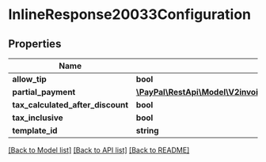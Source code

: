 # InlineResponse20033Configuration

## Properties
Name | Type | Description | Notes
------------ | ------------- | ------------- | -------------
**allow_tip** | **bool** |  | [optional] 
**partial_payment** | [**\PayPal\RestApi\Model\V2invoicinginvoicesConfigurationPartialPayment**](V2invoicinginvoicesConfigurationPartialPayment.md) |  | [optional] 
**tax_calculated_after_discount** | **bool** |  | [optional] 
**tax_inclusive** | **bool** |  | [optional] 
**template_id** | **string** |  | [optional] 

[[Back to Model list]](../README.md#documentation-for-models) [[Back to API list]](../README.md#documentation-for-api-endpoints) [[Back to README]](../README.md)


